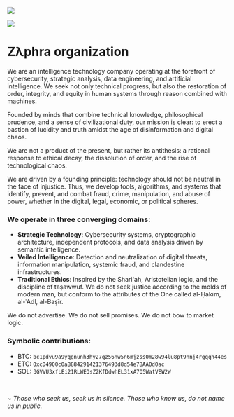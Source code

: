 ![](https://komarev.com/ghpvc/?username=malakut-dev)

![](https://github-readme-stats.vercel.app/api/top-langs/?username=malakut-dev&hide_progress=false&theme=dark)

# Zλphra organization
We are an intelligence technology company operating at the forefront of cybersecurity, strategic analysis, data engineering, and artificial intelligence. 
We seek not only technical progress, but also the restoration of order, integrity, and equity in human systems through reason combined with machines.

Founded by minds that combine technical knowledge, philosophical prudence, and a sense of civilizational duty, our mission is clear: to erect a bastion of lucidity and truth amidst the age of disinformation and digital chaos.

We are not a product of the present, but rather its antithesis: a rational response to ethical decay, the dissolution of order, and the rise of technological chaos.

We are driven by a founding principle: technology should not be neutral in the face of injustice. Thus, we develop tools, algorithms, and systems that identify, prevent, and combat fraud, crime, manipulation, and abuse of power, whether in the digital, legal, economic, or political spheres.

### We operate in three converging domains:
- **Strategic Technology**: Cybersecurity systems, cryptographic architecture, independent protocols, and data analysis driven by semantic intelligence.
- **Veiled Intelligence**: Detection and neutralization of digital threats, information manipulation, systemic fraud, and clandestine infrastructures.
- **Traditional Ethics**: Inspired by the Shari'ah, Aristotelian logic, and the discipline of taṣawwuf. We do not seek justice according to the molds of modern man, but conform to the attributes of the One called al-Ḥakīm, al-ʿAdl, al-Baṣīr.

We do not advertise. We do not sell promises. We do not bow to market logic.

### Symbolic contributions:
- BTC: `bc1pdvu9a9yqgnunh3hy27qz56nw5n6mjzss0m28w94lu8pt9nnj4rgqqh44es`
- ETC: `0xcD4900c0aB884291421376493d8d54e7BAA0d0ac`
- SOL: `3GVVU3xfLEi21RLWEQsZ2KfDdwhEL31xA7Q5WatVEW2W`

<br>

~ *Those who seek us, seek us in silence. Those who know us, do not name us in public.*
